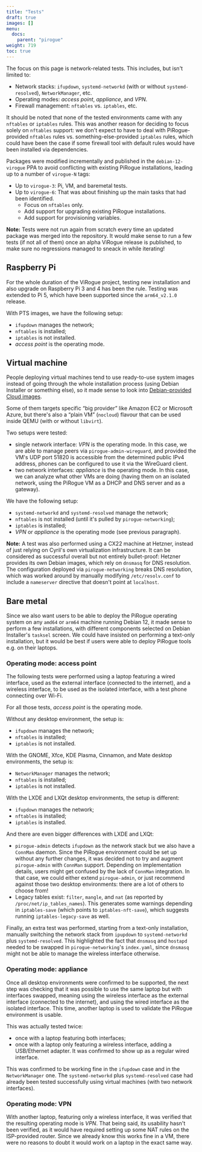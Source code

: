 ```yaml
---
title: "Tests"
draft: true
images: []
menu:
  docs:
    parent: "pirogue"
weight: 719
toc: true
---
```


The focus on this page is network-related tests. This includes, but isn't
limited to:

 - Network stacks: `ifupdown`, `systemd-networkd` (with or without
   `systemd-resolved`), `NetworkManager`, etc.
 - Operating modes: *access point*, *appliance*, and *VPN*.
 - Firewall management: `nftables` vs. `iptables`, etc.

It should be noted that none of the tested environments came with any `nftables`
or `iptables` rules. This was another reason for deciding to focus solely on
`nftables` support: we don't expect to have to deal with PiRogue-provided
`nftables` rules vs. something-else-provided `iptables` rules, which could have
been the case if some firewall tool with default rules would have been installed
via dependencies.

Packages were modified incrementally and published in the `debian-12-virogue`
PPA to avoid conflicting with existing PiRogue installations, leading up to
a number of `virogue-N` tags:

 - Up to `virogue-3`: Pi, VM, and baremetal tests.
 - Up to `virogue-6`: That was about finishing up the main tasks that had been
   identified.
    + Focus on `nftables` only.
    + Add support for upgrading existing PiRogue installations.
    + Add support for provisioning variables.

**Note:** Tests were not run again from scratch every time an updated package
was merged into the repository. It would make sense to run a few tests (if not
all of them) once an alpha ViRogue release is published, to make sure no
regressions managed to sneack in while iterating!


## Raspberry Pi

For the whole duration of the ViRogue project, testing new installation and also
upgrade on Raspberry Pi 3 and 4 has been the rule. Testing was extended to Pi 5,
which have been supported since the `arm64_v2.1.0` release.

With PTS images, we have the following setup:

 - `ifupdown` manages the network;
 - `nftables` is installed;
 - `iptables` is not installed.
 - *access point* is the operating mode.


## Virtual machine

People deploying virtual machines tend to use ready-to-use system images instead
of going through the whole installation process (using Debian Installer or
something else), so it made sense to look into
[Debian-provided Cloud images](https://cloud.debian.org/).

Some of them targets specific “big provider” like Amazon EC2 or Microsoft Azure,
but there's also a “plain VM” (`nocloud`) flavour that can be used inside QEMU
(with or without `libvirt`).

Two setups were tested:

 - single network interface: *VPN* is the operating mode. In this case, we are
   able to manage peers via `pirogue-admin-wireguard`, and provided the VM's UDP
   port 51820 is accessible from the determined public IPv4 address, phones can
   be configured to use it via the WireGuard client.
 - two network interfaces: *appliance* is the operating mode. In this case, we
   can analyze what other VMs are doing (having them on an isolated network,
   using the PiRogue VM as a DHCP and DNS server and as a gateway).

We have the following setup:
 - `systemd-networkd` and `systemd-resolved` manage the network;
 - `nftables` is not installed (until it's pulled by `pirogue-networking`);
 - `iptables` is installed;
 - *VPN* or *appliance* is the operating mode (see previous paragraph).

**Note:** A test was also performed using a CX22 machine at Hetzner, instead of
just relying on Cyril's own virtualization infrastructure. It can be considered
as successful overall but not entirely bullet-proof: Hetzner provides its own
Debian images, which rely on `dnsmasq` for DNS resolution. The configuration
deployed via `pirogue-networking` breaks DNS resolution, which was worked around
by manually modifying `/etc/resolv.conf` to include a `nameserver` directive
that doesn't point at `localhost`.


## Bare metal

Since we also want users to be able to deploy the PiRogue operating system on
any `amd64` or `arm64` machine running Debian 12, it made sense to perform a few
installations, with different components selected on Debian Installer's
`tasksel` screen. We could have insisted on performing a text-only installation,
but it would be best if users were able to deploy PiRogue tools e.g. on their
laptops.


### Operating mode: access point

The following tests were performed using a laptop featuring a wired interface,
used as the external interface (connected to the internet), and a wireless
interface, to be used as the isolated interface, with a test phone connecting
over Wi-Fi.

For all those tests, *access point* is the operating mode.

Without any desktop environment, the setup is:

 - `ifupdown` manages the network;
 - `nftables` is installed;
 - `iptables` is not installed.

With the GNOME, Xfce, KDE Plasma, Cinnamon, and Mate desktop environments, the
setup is:

 - `NetworkManager` manages the network;
 - `nftables` is installed;
 - `iptables` is not installed.

With the LXDE and LXQt desktop environments, the setup is different:

 - `ifupdown` manages the network;
 - `nftables` is installed;
 - `iptables` is installed.

And there are even bigger differences with LXDE and LXQt:

 - `pirogue-admin` detects `ifupdown` as the network stack but we also have
   a `ConnMan` daemon. Since the PiRogue environment could be set up without any
   further changes, it was decided not to try and augment `pirogue-admin` with
   `ConnMan` support. Depending on implementation details, users might get
   confused by the lack of `ConnMan` integration. In that case, we could either
   extend `pirogue-admin`, or just recommend against those two desktop
   environments: there are a lot of others to choose from!
 - Legacy tables exist: `filter`, `mangle`, and `nat` (as reported by
   `/proc/net/ip_tables_names`). This generates some warnings depending in
   `iptables-save` (which points to `iptables-nft-save`), which suggests running
   `iptables-legacy-save` as well.

Finally, an extra test was performed, starting from a text-only installation,
manually switching the network stack from `ipupdown` to `systemd-networkd` plus
`systemd-resolved`. This highlighted the fact that `dnsmasq` and `hostapd`
needed to be swapped in `pirogue-networking`'s `index.yaml`, since `dnsmasq`
might not be able to manage the wireless interface otherwise.


### Operating mode: appliance

Once all desktop environments were confirmed to be supported, the next step was
checking that it was possible to use the same laptop but with interfaces
swapped, meaning using the wireless interface as the external interface
(connected to the internet), and using the wired interface as the isolated
interface. This time, another laptop is used to validate the PiRogue environment
is usable.

This was actually tested twice:

 - once with a laptop featuring both interfaces;
 - once with a laptop only featuring a wireless interface, adding a USB/Ethernet
   adapter. It was confirmed to show up as a regular wired interface.

This was confirmed to be working fine in the `ifupdown` case and in the
`NetworkManager` one. The `systemd-networkd` plus `systemd-resolved` case had
already been tested successfully using virtual machines (with two network
interfaces).


### Operating mode: VPN

With another laptop, featuring only a wireless interface, it was verified that
the resulting operating mode is *VPN*. That being said, its usability hasn't
been verified, as it would have required setting up some NAT rules on the
ISP-provided router. Since we already know this works fine in a VM, there were
no reasons to doubt it would work on a laptop in the exact same way.
